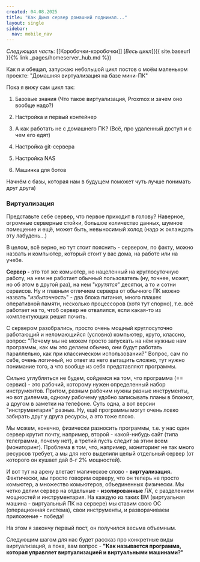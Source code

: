 ```yaml
---
created: 04.08.2025
title: "Как Дима сервер домашний поднимал..."
layout: single
sidebar:
  nav: mobile_nav
---
```


*Следующая часть*: [[Коробочки-коробочки]]
[*Весь цикл*]({{ site.baseurl }}{% link _pages/homeserver_hub.md %})

Как я и обещал, запускаю небольшой цикл постов о моём маленьком проекте: "Домашняя виртуализация на базе мини-ПК"


Пока я вижу сам цикл так:

1) Базовые знания (Что такое виртуализация, Proxmox и зачем оно вообще надо?)

2) Настройка и первый контейнер

3) А как работать не с домашнего ПК? (Всё, про удаленный доступ и с чем его едят)

4) Настройка git-сервера

5) Настройка NAS

6) Машинка для ботов



Начнём с базы, которая нам в будущем поможет чуть лучше понимать друг друга)



### Виртуализация

Представьте себе сервер, что первое приходит в голову? Наверное, огромные серверные стойки, большое количество данных, шумное помещение и ещё, может быть, невыносимый холод (надо ж охлаждать эту лабудень...)

В целом, всё верно, но тут стоит пояснить - сервером, по факту, можно назвать и компьютер, который стоит у вас дома, на работе или на учебе.

**Сервер -** это тот же комьютер, но нацеленный на круглосуточную работу, на нем не работает обычный пользователь (ну, точнее, может, но об этом в другой раз), на нем "_крутятся_" десятки, а то и сотни сервисов. Ну и главным отличием сервера от обычного ПК можно назвать "_избыточность_" - два блока питания, много плашек оперативной памяти, несколько процессоров (хотя тут спорно), т.е. всё работает на то, чтоб сервер не отвалился, если какая-то из комплектующих решит почить.



С сервером разобрались, просто очень мощный круглосуточно работающий и неломающийся (условно) компьютер, круто, классно, вопрос: "Почему мы не можем просто запускать на нём нужные нам программы, как мы это делаем обычно, они будут работать параллельно, как при классическом использовании?"
Вопрос, сам по себе, очень логичный, но ответ из него вытащить сложно, тут нужно понимание того, а что вообще из себя представляют программы.

Сильно углубляться не будем, сойдемся на том, что программа (== сервис) - это рабочий, которому нужен определенный набор инструментов. Притом, разным рабочим нужны разные инструменты, но вот дилемма, одному рабочему удобно записывать планы в блокнот, а другом в заметки на телефоне. Суть одна, а вот версии "инструментария" разные. Ну, ещё программы могут очень ловко забирать друг у друга ресурсы, а это тоже плохо.

Мы можем, конечно, физически разносить программы, т.е. у нас один сервер крутит почту, например, второй - какой-нибудь сайт (типа телеграмма, почему нет), а третий пусть следит за этим всем (мониторинг). Проблема в том, что, например, мониторинг не так много ресурсов требует, а мы для него выделили целый отдельный сервер (от которого он кушает дай б-г 2% мощностей).

И вот тут на арену влетает магическое слово - **виртуализация.** Фактически, мы просто говорим серверу, что он теперь не просто комьютер, а множество комьютеров, объединенных физически. Мы четко делим сервер на отдельные - **изолированные** _ПК_, с разделением мощностей и инструментария. На каждую из таких ВМ (виртуальная машина - виртуальный ПК на сервере) мы ставим свою ОС (операционная система), свои инструменты, и разворачиваем приложение - победа!



На этом я закончу первый пост, он получился весьма объемным.

Следующим шагом для нас будет рассказ про конкретные виды виртуализаций, а пока, вам вопрос - **"Как называется программа, которая управляет виртуализацией и виртуальными машинами?"**